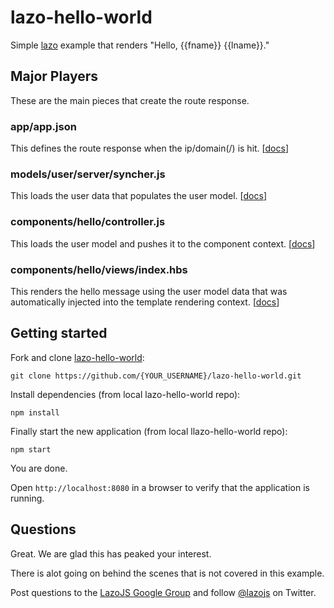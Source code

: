 # lazo-hello-world
Simple [lazo](https://github.com/lazojs/lazo/) example that
renders "Hello, {{fname}} {{lname}}."

## Major Players
These are the main pieces that create the route response.

### app/app.json
This defines the route response when the ip/domain(/) is hit.
[[docs](https://github.com/lazojs/lazo/wiki/Configuration#appjson)]

### models/user/server/syncher.js
This loads the user data that populates the user model.
[[docs](https://github.com/lazojs/lazo/wiki/Models-and-Collections#synchers)]

### components/hello/controller.js
This loads the user model and pushes it to the component context.
[[docs](https://github.com/lazojs/lazo/wiki/Components#controller)]

### components/hello/views/index.hbs
This renders the hello message using the user model data that was automatically
injected into the template rendering context.
[[docs](https://github.com/lazojs/lazo/wiki/Components#views)]

## Getting started

Fork and clone [lazo-hello-world](https://github.com/jstrimpel/lazo-hello-world):

```shell
git clone https://github.com/{YOUR_USERNAME}/lazo-hello-world.git
```

Install dependencies (from local lazo-hello-world repo):

```shell
npm install
```

Finally start the new application (from local llazo-hello-world repo):

```shell
npm start
```
You are done.

Open `http://localhost:8080` in a browser to verify that the application is running.

## Questions

Great. We are glad this has peaked your interest.

There is alot going on behind the scenes that is not covered in this example.

Post questions to the [LazoJS Google Group](https://groups.google.com/forum/#!forum/lazojs) and
follow [@lazojs](https://twitter.com/lazojs) on Twitter.

